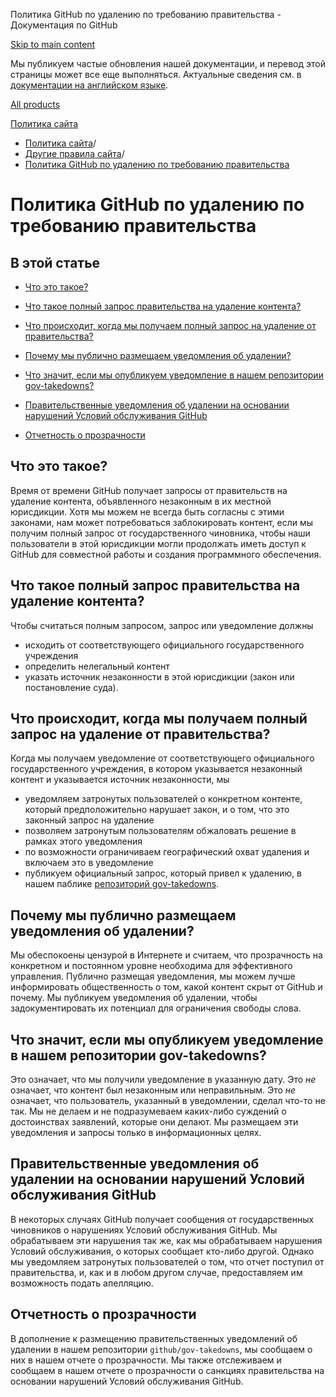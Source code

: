 Политика GitHub по удалению по требованию правительства - Документация по GitHub

[Skip to main content](#main-content)

Мы публикуем частые обновления нашей документации, и перевод этой страницы может все еще выполняться. Актуальные сведения см. в [документации на английском языке](/en).

[All products](/ru)

[Политика сайта](/ru/site-policy)

* [Политика сайта](/ru/site-policy)/
* [Другие правила сайта](/ru/site-policy/other-site-policies)/
* [Политика GitHub по удалению по требованию правительства](/ru/site-policy/other-site-policies/github-government-takedown-policy)

Политика GitHub по удалению по требованию правительства
==========

В этой статье
----------

* [Что это такое?](#what-is-this)

* [Что такое полный запрос правительства на удаление контента?](#what-is-a-complete-government-takedown-request)

* [Что происходит, когда мы получаем полный запрос на удаление от правительства?](#what-happens-when-we-receive-a-complete-takedown-request-from-a-government)

* [Почему мы публично размещаем уведомления об удалении?](#why-do-we-publicly-post-takedown-notices)

* [Что значит, если мы опубликуем уведомление в нашем репозитории gov-takedowns?](#what-does-it-mean-if-we-post-a-notice-in-our-gov-takedowns-repository)

* [Правительственные уведомления об удалении на основании нарушений Условий обслуживания GitHub](#government-takedowns-based-on-violations-of-githubs-terms-of-service)

* [Отчетность о прозрачности](#transparency-reporting)

[](#what-is-this)Что это такое?
----------

Время от времени GitHub получает запросы от правительств на удаление контента, объявленного незаконным в их местной юрисдикции. Хотя мы можем не всегда быть согласны с этими законами, нам может потребоваться заблокировать контент, если мы получим полный запрос от государственного чиновника, чтобы наши пользователи в этой юрисдикции могли продолжать иметь доступ к GitHub для совместной работы и создания программного обеспечения.

[](#what-is-a-complete-government-takedown-request)Что такое полный запрос правительства на удаление контента?
----------

Чтобы считаться полным запросом, запрос или уведомление должны

* исходить от соответствующего официального государственного учреждения
* определить нелегальный контент
* указать источник незаконности в этой юрисдикции (закон или постановление суда).

[](#what-happens-when-we-receive-a-complete-takedown-request-from-a-government)Что происходит, когда мы получаем полный запрос на удаление от правительства?
----------

Когда мы получаем уведомление от соответствующего официального государственного учреждения, в котором указывается незаконный контент и указывается источник незаконности, мы

* уведомляем затронутых пользователей о конкретном контенте, который предположительно нарушает закон, и о том, что это законный запрос на удаление
* позволяем затронутым пользователям обжаловать решение в рамках этого уведомления
* по возможности ограничиваем географический охват удаления и включаем это в уведомление
* публикуем официальный запрос, который привел к удалению, в нашем паблике [репозиторий gov-takedowns](https://github.com/github/gov-takedowns).

[](#why-do-we-publicly-post-takedown-notices)Почему мы публично размещаем уведомления об удалении?
----------

Мы обеспокоены цензурой в Интернете и считаем, что прозрачность на конкретном и постоянном уровне необходима для эффективного управления. Публично размещая уведомления, мы можем лучше информировать общественность о том, какой контент скрыт от GitHub и почему. Мы публикуем уведомления об удалении, чтобы задокументировать их потенциал для ограничения свободы слова.

[](#what-does-it-mean-if-we-post-a-notice-in-our-gov-takedowns-repository)Что значит, если мы опубликуем уведомление в нашем репозитории gov-takedowns?
----------

Это означает, что мы получили уведомление в указанную дату. Это *не* означает, что контент был незаконным или неправильным. Это *не* означает, что пользователь, указанный в уведомлении, сделал что-то не так. Мы не делаем и не подразумеваем каких-либо суждений о достоинствах заявлений, которые они делают. Мы размещаем эти уведомления и запросы только в информационных целях.

[](#government-takedowns-based-on-violations-of-githubs-terms-of-service)Правительственные уведомления об удалении на основании нарушений Условий обслуживания GitHub
----------

В некоторых случаях GitHub получает сообщения от государственных чиновников о нарушениях Условий обслуживания GitHub. Мы обрабатываем эти нарушения так же, как мы обрабатываем нарушения Условий обслуживания, о которых сообщает кто-либо другой. Однако мы уведомляем затронутых пользователей о том, что отчет поступил от правительства, и, как и в любом другом случае, предоставляем им возможность подать апелляцию.

[](#transparency-reporting)Отчетность о прозрачности
----------

В дополнение к размещению правительственных уведомлений об удалении в нашем репозитории `github/gov-takedowns`, мы сообщаем о них в нашем отчете о прозрачности. Мы также отслеживаем и сообщаем в нашем отчете о прозрачности о санкциях правительства на основании нарушений Условий обслуживания GitHub.

